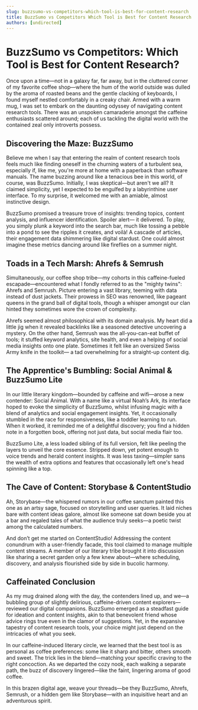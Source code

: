 ```yaml
---
slug: buzzsumo-vs-competitors-which-tool-is-best-for-content-research
title: BuzzSumo vs Competitors Which Tool is Best for Content Research
authors: [undirected]
---
```



# BuzzSumo vs Competitors: Which Tool is Best for Content Research?

Once upon a time—not in a galaxy far, far away, but in the cluttered corner of my favorite coffee shop—where the hum of the world outside was dulled by the aroma of roasted beans and the gentle clacking of keyboards, I found myself nestled comfortably in a creaky chair. Armed with a warm mug, I was set to embark on the daunting odyssey of navigating content research tools. There was an unspoken camaraderie amongst the caffeine enthusiasts scattered around; each of us tackling the digital world with the contained zeal only introverts possess.

## Discovering the Maze: BuzzSumo

Believe me when I say that entering the realm of content research tools feels much like finding oneself in the churning waters of a turbulent sea, especially if, like me, you're more at home with a paperback than software manuals. The name buzzing around like a tenacious bee in this world, of course, was BuzzSumo. Initially, I was skeptical—but aren't we all? It claimed simplicity, yet I expected to be engulfed by a labyrinthine user interface. To my surprise, it welcomed me with an amiable, almost instinctive design. 

BuzzSumo promised a treasure trove of insights: trending topics, content analysis, and influencer identification. Spoiler alert— it delivered. To play, you simply plunk a keyword into the search bar, much like tossing a pebble into a pond to see the ripples it creates, and voilà! A cascade of articles, their engagement data shimmering like digital stardust. One could almost imagine these metrics dancing around like fireflies on a summer night.

## Toads in a Tech Marsh: Ahrefs & Semrush

Simultaneously, our coffee shop tribe—my cohorts in this caffeine-fueled escapade—encountered what I fondly referred to as the "mighty twins": Ahrefs and Semrush. Picture entering a vast library, teeming with data instead of dust jackets. Their prowess in SEO was renowned, like pageant queens in the grand ball of digital tools, though a whisper amongst our clan hinted they sometimes wore the crown of complexity.

Ahrefs seemed almost philosophical with its domain analysis. My heart did a little jig when it revealed backlinks like a seasoned detective uncovering a mystery. On the other hand, Semrush was the all-you-can-eat buffet of tools; it stuffed keyword analytics, site health, and even a helping of social media insights onto one plate. Sometimes it felt like an oversized Swiss Army knife in the toolkit— a tad overwhelming for a straight-up content dig.

## The Apprentice's Bumbling: Social Animal & BuzzSumo Lite

In our little literary kingdom—bounded by caffeine and wifi—arose a new contender: Social Animal. With a name like a virtual Noah’s Ark, its interface hoped to evoke the simplicity of BuzzSumo, whilst infusing magic with a blend of analytics and social engagement insights. Yet, it occasionally stumbled in the race for responsiveness, like a toddler learning to run. When it worked, it reminded me of a delightful discovery; you find a hidden note in a forgotten book, offering not just data, but social media flair too.

BuzzSumo Lite, a less loaded sibling of its full version, felt like peeling the layers to unveil the core essence. Stripped down, yet potent enough to voice trends and herald content insights. It was less taxing—simpler sans the wealth of extra options and features that occasionally left one's head spinning like a top.

## The Cave of Content: Storybase & ContentStudio

Ah, Storybase—the whispered rumors in our coffee sanctum painted this one as an artsy sage, focused on storytelling and user queries. It laid niches bare with content ideas galore, almost like someone sat down beside you at a bar and regaled tales of what the audience truly seeks—a poetic twist among the calculated numbers. 

And don’t get me started on ContentStudio! Addressing the content conundrum with a user-friendly facade, this tool claimed to manage multiple content streams. A member of our literary tribe brought it into discussion like sharing a secret garden only a few knew about—where scheduling, discovery, and analysis flourished side by side in bucolic harmony.

## Caffeinated Conclusion

As my mug drained along with the day, the contenders lined up, and we—a bubbling group of slightly delirious, caffeine-driven content explorers—reviewed our digital companions. BuzzSumo emerged as a steadfast guide for ideation and content insights, akin to that benevolent friend whose advice rings true even in the clamor of suggestions. Yet, in the expansive tapestry of content research tools, your choice might just depend on the intricacies of what you seek.

In our caffeine-induced literary circle, we learned that the best tool is as personal as coffee preferences: some like it sharp and bitter, others smooth and sweet. The trick lies in the blend—matching your specific craving to the right concoction. As we departed the cozy nook, each walking a separate path, the buzz of discovery lingered—like the faint, lingering aroma of good coffee.

In this brazen digital age, weave your threads—be they BuzzSumo, Ahrefs, Semrush, or a hidden gem like Storybase—with an inquisitive heart and an adventurous spirit.